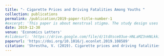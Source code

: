 ```yaml
---
title: "- Cigarette Prices and Driving Fatalities Among Youths "
collection: publications
permalink: /publication/2019-paper-title-number-1
#excerpt: 'This paper is about menstrual stigma. The study design uses RCT in Nepal.'
date: 2019-12-30
venue: 'Economics Letters'
#slidesurl: 'https://drive.google.com/file/d/1tdXsce03ue-HNLaMZ3nHNLkkiFuj95r5/view'
paperurl: 'https://doi.org/10.1016/j.econlet.2019.108589'
citation: 'Shrestha, V. (2019). Cigarette prices and driving fatalities among youths. Economics letters, 184, 108589.'
---
```

